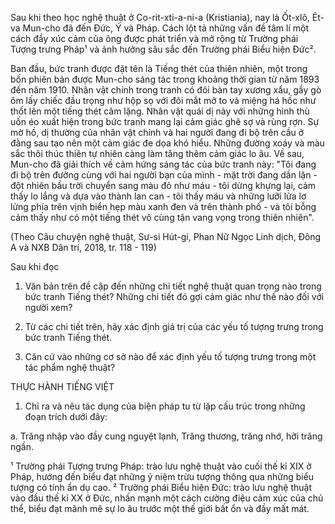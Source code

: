 Sau khi theo học nghệ thuật ở Co-rit-xti-a-ni-a (Kristiania), nay là Ốt-xlô, Ét-va Mun-cho đã đến Đức, Ý và Pháp. Cách lột tả những vấn đề tâm lí một cách đầy xúc cảm của ông được phát triển và mở rộng từ Trường phái Tượng trưng Pháp¹ và ảnh hưởng sâu sắc đến Trường phái Biểu hiện Đức².

Ban đầu, bức tranh được đặt tên là Tiếng thét của thiên nhiên, một trong bốn phiên bản được Mun-cho sáng tác trong khoảng thời gian từ năm 1893 đến năm 1910. Nhân vật chính trong tranh có đôi bàn tay xương xẩu, gầy gò ôm lấy chiếc đầu trọng như hộp sọ với đôi mắt mở to và miệng há hốc như thốt lên một tiếng thét câm lặng. Nhân vật quái dị này với những hình thù uốn éo xuất hiện trong bức tranh mang lại cảm giác ghê sợ và rùng rợn. Sự mờ hồ, dị thường của nhân vật chính và hai người đang đi bộ trên cầu ở đằng sau tạo nên một cảm giác đe dọa khó hiểu. Những đường xoáy và màu sắc thôi thúc thiên tự nhiên càng làm tăng thêm cảm giác lo âu. Về sau, Mun-cho đã giải thích về cảm hứng sáng tác của bức tranh này: "Tôi đang đi bộ trên đường cùng với hai người bạn của mình - mặt trời đang dần lặn - đột nhiên bầu trời chuyển sang màu đỏ như máu - tôi dừng khựng lại, cảm thấy lo lắng và dựa vào thành lan can - tôi thấy máu và những lưỡi lửa lơ lửng phía trên vịnh biển hẹp màu xanh đen và trên thành phố - và tôi bỗng cảm thấy như có một tiếng thét vô cùng tận vang vọng trong thiên nhiên".

(Theo Câu chuyện nghệ thuật, Sư-si Hút-gi, Phan Nữ Ngọc Linh dịch, 
Đông A và NXB Dân trí, 2018, tr. 118 - 119)

Sau khi đọc

1. Văn bản trên đề cập đến những chi tiết nghệ thuật quan trọng nào trong bức tranh Tiếng thét? Những chi tiết đó gợi cảm giác như thế nào đối với người xem?

2. Từ các chi tiết trên, hãy xác định giá trị của các yếu tố tượng trưng trong bức tranh Tiếng thét.

3. Căn cứ vào những cơ sở nào để xác định yếu tố tượng trưng trong một tác phẩm nghệ thuật?

THỰC HÀNH TIẾNG VIỆT

1. Chỉ ra và nêu tác dụng của biện pháp tu từ lặp cấu trúc trong những đoạn trích dưới đây:

a.      Trăng nhập vào đầy cung nguyệt lạnh,
        Trăng thương, trăng nhớ, hỡi trăng ngần.

¹ Trường phái Tượng trưng Pháp: trào lưu nghệ thuật vào cuối thế kỉ XIX ở Pháp, hướng đến biểu đạt những ý niệm trừu tượng thông qua những biểu tượng có tính ẩn dụ cao.
² Trường phái Biểu hiện Đức: trào lưu nghệ thuật vào đầu thế kỉ XX ở Đức, nhấn mạnh một cách cường điệu cảm xúc của chủ thể, biểu đạt mãnh mẽ sự lo âu trước một thế giới bất ổn và đầy mất mát.